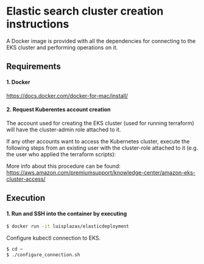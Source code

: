 # Elastic search cluster creation instructions

A Docker image is provided with all the dependencies for connecting to the EKS cluster and performing operations on it.
   
## Requirements

#### 1. Docker
https://docs.docker.com/docker-for-mac/install/

#### 2. Request Kuberentes account creation
The account used for creating the EKS cluster (used for running terraform) will have the cluster-admin role attached to it.

If any other accounts want to access the Kubernetes cluster,    execute the following steps from an existing user with the cluster-role attached to it (e.g. the user who applied the terraform scripts):



More info about this procedure can be found: https://aws.amazon.com/premiumsupport/knowledge-center/amazon-eks-cluster-access/
  

## Execution

#### 1. Run and SSH into the container by executing 
```bash
$ docker run -it luisplazas/elasticdeployment 
```

Configure kubectl connection to EKS.
```bash
$ cd ~
$ ./configure_connection.sh
```